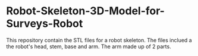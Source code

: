 # Robot-Skeleton-3D-Model-for-Surveys-Robot

This repository contain the STL files for a robot skeleton. 
The files inclued a the robot's head, stem, base and arm. The arm made up of 2 parts. 
